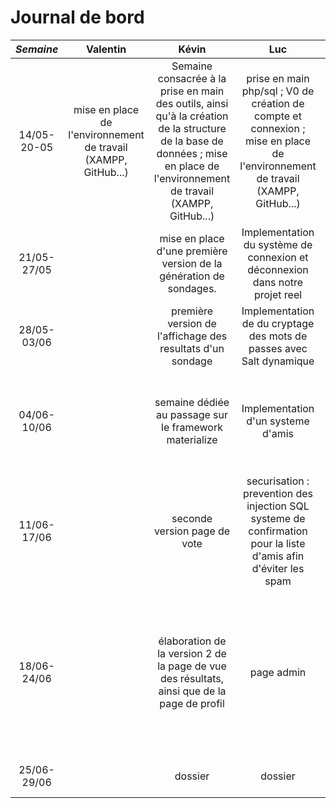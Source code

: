 # Journal de bord
*Semaine* | Valentin | Kévin | Luc | Romain | Antoine | Ségolène
:---: | :---: | :---:| :---: | :---: | :---:| :---: 
14/05-20-05 | mise en place de l'environnement de travail (XAMPP, GitHub...) |Semaine consacrée à la prise en main des outils, ainsi qu'à la création de la structure de la base de données  ; mise en place de l'environnement de travail (XAMPP, GitHub...) | prise en main php/sql ; V0 de création de compte et connexion ; mise en place de l'environnement de travail (XAMPP, GitHub...) | mise en place de l'environnement de travail (XAMPP, GitHub...), remise à niveau des langages HTML, CSS et PHP | mise en place de l'environnement de travail (XAMPP, GitHub...) | prise en main des langages HTML, CSS et PHP ; mise en place de l'environnement de travail (XAMPP, GitHub...)
21/05-27/05 |  | mise en place d'une première version de la génération de sondages. | Implementation du système de connexion et déconnexion dans notre projet reel | implémentation du système d'inscription |  | v0 pour la création d'un sondage ; prise en main de JavaScript
28/05-03/06 |  | première version de l'affichage des resultats d'un sondage | Implementation de du cryptage des mots de passes avec Salt dynamique | Documentation sur JavaScript |  | JS pour contrôle des champs au remplissage dans SignUp
04/06-10/06 |  | semaine dédiée au passage sur le framework materialize | Implementation d'un systeme d'amis | renseignement sur règles de séucité pour la bdd |  | prise en main de JS pour modifier la page avec le DOM ; familiarisation avec le framework
11/06-17/06 |  | seconde version page de vote | securisation : prevention des injection SQL systeme de confirmation pour la liste d'amis afin d'éviter les spam | sécurité (injection SQL) + renseignement pour création de captcha|  | mise en place des sondages modulaires
18/06-24/06 |  | élaboration de la version 2 de la page de vue des résultats, ainsi que de la page de profil | page admin | sécurité (création captcha anti bot) |  | ajout de JS sur la page de création de sondage pour modifier le formulaire affiché selon les options choisies ; création des fichiers squelette du dossier
25/06-29/06 |  | dossier | dossier | dossier + sécurité (captcha) |  | dossier
